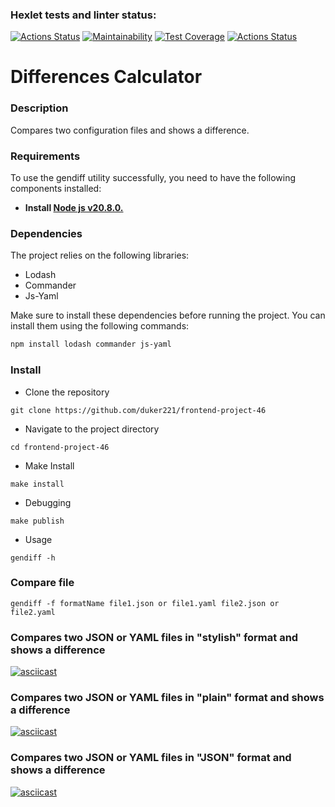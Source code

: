 ### Hexlet tests and linter status:
[![Actions Status](https://github.com/duker221/frontend-project-46/actions/workflows/hexlet-check.yml/badge.svg)](https://github.com/duker221/frontend-project-46/actions)
[![Maintainability](https://api.codeclimate.com/v1/badges/8473f9bb61c4ccbc1f47/maintainability)](https://codeclimate.com/github/duker221/frontend-project-46/maintainability)
[![Test Coverage](https://api.codeclimate.com/v1/badges/8473f9bb61c4ccbc1f47/test_coverage)](https://codeclimate.com/github/duker221/frontend-project-46/test_coverage)
[![Actions Status](https://github.com/duker221/frontend-project-46/actions/workflows/project-verification.yml/badge.svg)](https://github.com/duker221/frontend-project-46/actions)


# Differences Calculator

### Description
Compares two configuration files and shows a difference.

### Requirements
To use the gendiff utility successfully, you need to have the following components installed:
+ **Install [Node js v20.8.0.](https://nodejs.org/en)**

### Dependencies
The project relies on the following libraries:
+ Lodash
+ Commander
+ Js-Yaml


Make sure to install these dependencies before running the project. You can install them using the following commands:
```bash
npm install lodash commander js-yaml
```

### Install
+ Clone the repository
```
git clone https://github.com/duker221/frontend-project-46
```
+ Navigate to the project directory
```
cd frontend-project-46
```
+ Make Install
```
make install
```
+ Debugging
```
make publish
```

+ Usage
```
gendiff -h
```

### Compare file
```
gendiff -f formatName file1.json or file1.yaml file2.json or file2.yaml
```


### Compares two JSON or YAML files in "stylish" format and shows a difference
[![asciicast](https://asciinema.org/a/0lPH4FQhJhYsdcoWlXi00XLQF.svg)](https://asciinema.org/a/0lPH4FQhJhYsdcoWlXi00XLQF)

### Compares two JSON or YAML files in "plain" format and shows a difference
[![asciicast](https://asciinema.org/a/7k80zagEOkB9XAOBsUWJPTrKG.svg)](https://asciinema.org/a/7k80zagEOkB9XAOBsUWJPTrKG)

### Compares two JSON or YAML files in "JSON" format and shows a difference
[![asciicast](https://asciinema.org/a/GhdPoA3w1BRW5LNeyhZnuxvpI.svg)](https://asciinema.org/a/GhdPoA3w1BRW5LNeyhZnuxvpI)